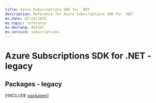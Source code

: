 ```yaml
---
title: Azure Subscriptions SDK for .NET
description: Reference for Azure Subscriptions SDK for .NET
ms.date: 07/24/2025
ms.topic: reference
ms.devlang: dotnet
ms.service: subscriptions
---
```

# Azure Subscriptions SDK for .NET - legacy
## Packages - legacy
[!INCLUDE [packages](subscriptions-index.md)]